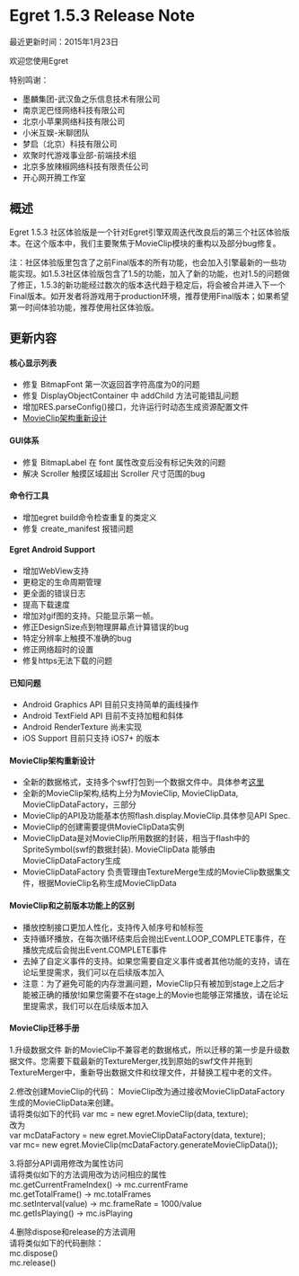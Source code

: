 Egret 1.5.3 Release Note
===============================


最近更新时间：2015年1月23日


欢迎您使用Egret

特别鸣谢：

* 墨麟集团-武汉鱼之乐信息技术有限公司
* 南京泥巴怪网络科技有限公司
* 北京小苹果网络科技有限公司
* 小米互娱-米聊团队
* 梦启（北京）科技有限公司
* 欢聚时代游戏事业部-前端技术组
* 北京多放辣椒网络科技有限责任公司
* 开心网开腾工作室

## 概述

Egret 1.5.3 社区体验版是一个针对Egret引擎双周迭代改良后的第三个社区体验版本。在这个版本中，我们主要聚焦于MovieClip模块的重构以及部分bug修复。

注：社区体验版里包含了之前Final版本的所有功能，也会加入引擎最新的一些功能实现。如1.5.3社区体验版包含了1.5的功能，加入了新的功能，也对1.5的问题做了修正，1.5.3的新功能经过数次的版本迭代趋于稳定后，将会被合并进入下一个Final版本。如开发者将游戏用于production环境，推荐使用Final版本；如果希望第一时间体验功能，推荐使用社区体验版。

## 更新内容


#### 核心显示列表

* 修复 BitmapFont 第一次返回首字符高度为0的问题
* 修复 DisplayObjectContainer 中 addChild 方法可能错乱问题
* 增加RES.parseConfig()接口，允许运行时动态生成资源配置文件
* [MovieClip架构重新设计](#MovieClip)



#### GUI体系

* 修复 BitmapLabel 在 font 属性改变后没有标记失效的问题
* 解决 Scroller 触摸区域超出 Scroller 尺寸范围的bug


#### 命令行工具
* 增加egret build命令检查重复的类定义
* 修复 create_manifest 报错问题


#### Egret Android Support

* 增加WebView支持
* 更稳定的生命周期管理
* 更全面的错误日志
* 提高下载速度
* 增加对gif图的支持。只能显示第一帧。
* 修正DesignSize点到物理屏幕点计算错误的bug
* 特定分辨率上触摸不准确的bug
* 修正网络超时的设置
* 修复https无法下载的问题


#### 已知问题

* Android Graphics API 目前只支持简单的画线操作
* Android TextField API 目前不支持加粗和斜体
* Android RenderTexture 尚未实现
* iOS Support 目前只支持 iOS7+ 的版本


<a name="MovieClip"></a>
#### MovieClip架构重新设计
* 全新的数据格式，支持多个swf打包到一个数据文件中。具体参考[这里](http://bbs.egret-labs.org/thread-918-1-1.html)
* 全新的MovieClip架构,结构上分为MovieClip, MovieClipData, MovieClipDataFactory，三部分
* MovieClip的API及功能基本仿照flash.display.MovieClip.具体参见API Spec.
* MovieClip的创建需要提供MovieClipData实例
* MovieClipData是对MovieClip所用数据的封装，相当于flash中的SpriteSymbol(swf的数据封装). MovieClipData 能够由MovieClipDataFactory生成
* MovieClipDataFactory 负责管理由TextureMerge生成的MovieClip数据集文件，根据MovieClip名称生成MovieClipData

#### MovieClip和之前版本功能上的区别
* 播放控制接口更加人性化，支持传入帧序号和帧标签
* 支持循环播放，在每次循环结束后会抛出Event.LOOP_COMPLETE事件，在播放完成后会抛出Event.COMPLETE事件
* 去掉了自定义事件的支持。如果您需要自定义事件或者其他功能的支持，请在论坛里提需求，我们可以在后续版本加入
* 注意：为了避免可能的内存泄漏问题，MovieClip只有被加到stage上之后才能被正确的播放!如果您需要不在stage上的Movie也能够正常播放，请在论坛里提需求，我们可以在后续版本加入

#### MovieClip迁移手册
1.升级数据文件
新的MovieClip不兼容老的数据格式，所以迁移的第一步是升级数据文件。您需要下载最新的TextureMerger,找到原始的swf文件并拖到TextureMerger中，重新导出数据文件和纹理文件，并替换工程中老的文件。

2.修改创建MovieClip的代码：
MovieClip改为通过接收MovieClipDataFactory生成的MovieClipData来创建。<br>
请将类似如下的代码 var mc = new egret.MovieClip(data, texture);<br>
改为<br>
var mcDataFactory = new egret.MovieClipDataFactory(data, texture);<br>
var mc= new egret.MovieClip(mcDataFactory.generateMovieClipData());

3.将部分API调用修改为属性访问<br>
请将类似如下的方法调用改为访问相应的属性<br>
mc.getCurrentFrameIndex() -> mc.currentFrame<br>
mc.getTotalFrame() -> mc.totalFrames<br>
mc.setInterval(value) -> mc.frameRate = 1000/value<br>
mc.getIsPlaying() -> mc.isPlaying<br>

4.删除dispose和release的方法调用<br>
请将类似如下的代码删除：<br>
mc.dispose()<br>
mc.release()<br>